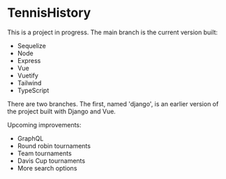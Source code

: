 # TennisHistory

This is a project in progress. The main branch is the current version built:
- Sequelize
- Node
- Express
- Vue
- Vuetify
- Tailwind
- TypeScript

There are two branches. The first, named 'django', is an earlier version of the project built with Django and Vue.

Upcoming improvements:
- GraphQL
- Round robin tournaments
- Team tournaments
- Davis Cup tournaments
- More search options